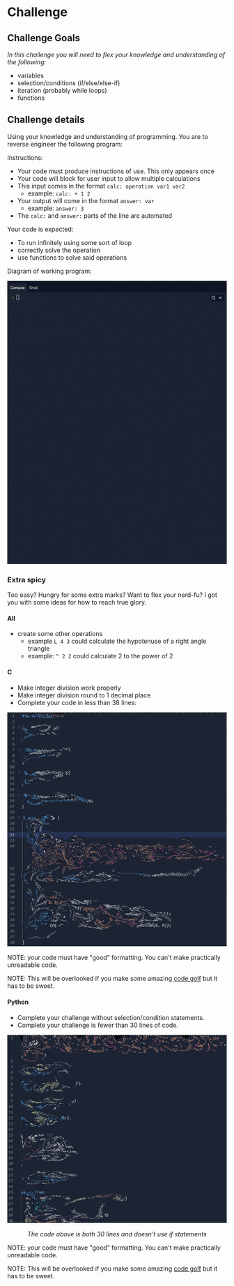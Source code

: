 # Challenge

## Challenge Goals

*In this challenge you will need to flex your knowledge and understanding of the following:*

* variables
* selection/conditions (if/else/else-if)
* iteration (probably while loops)
* functions

## Challenge details

Using your knowledge and understanding of programming. You are to reverse engineer the following program:

Instructions:

* Your code must produce instructions of use. This only appears once
* Your code will block for user input to allow multiple calculations
* This input comes in the format `calc: operation var1 var2`
  * example: `calc: + 1 2`
* Your output will come in the format `answer: var`
  * example: `answer: 3`
* The `calc:` and `answer:` parts of the line are automated

Your code is expected:

* To run infinitely using some sort of loop
* correctly solve the operation
* use functions to solve said operations

Diagram of working program: 

![Challenge diagram](challenge_python.gif)

### Extra spicy

Too easy? Hungry for some extra marks? Want to flex your nerd-fu? I got you with some ideas for how to reach true glory.

#### All

* create some other operations
  * example `L 4 3` could calculate the hypotenuse of a right angle triangle
  * example: `^ 2 2` could calculate 2 to the power of 2

#### C

* Make integer division work properly
* Make integer division round to 1 decimal place
* Complete your code in less than 38 lines: 

![38 line C challenge](2022-02-08-18-08-51.png)

NOTE: your code must have "good" formatting. You can't make practically unreadable code.

NOTE: This will be overlooked if you make some amazing [code golf](https://code.golf/) but it has to be sweet.

#### Python

* Complete your challenge without selection/condition statements.
* Complete your challenge is fewer than 30 lines of code.

![30 line python challenge](2022-02-08-17-25-08.png)

<p style="text-align:center"><i>The code above is both 30 lines and doesn't use if statements</i></>

NOTE: your code must have "good" formatting. You can't make practically unreadable code.

NOTE: This will be overlooked if you make some amazing [code golf](https://code.golf/) but it has to be sweet.
